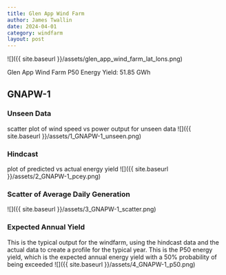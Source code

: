```yaml
---
title: Glen App Wind Farm
author: James Twallin
date: 2024-04-01
category: windfarm
layout: post
---
```

![]({{ site.baseurl }}/assets/glen_app_wind_farm_lat_lons.png)

Glen App Wind Farm P50 Energy Yield: 51.85 GWh

GNAPW-1
-------------
### Unseen Data 
scatter plot of wind speed vs power output for unseen data
![]({{ site.baseurl }}/assets/1_GNAPW-1_unseen.png)
### Hindcast 
plot of predicted vs actual energy yield
![]({{ site.baseurl }}/assets/2_GNAPW-1_pcey.png)
### Scatter of Average Daily Generation 

![]({{ site.baseurl }}/assets/3_GNAPW-1_scatter.png)
### Expected Annual Yield 
This is the typical output for the windfarm, using the hindcast data and the actual data to create a profile for the typical year. This is the P50 energy yield, which is the expected annual energy yield with a 50% probability of being exceeded
![]({{ site.baseurl }}/assets/4_GNAPW-1_p50.png)

